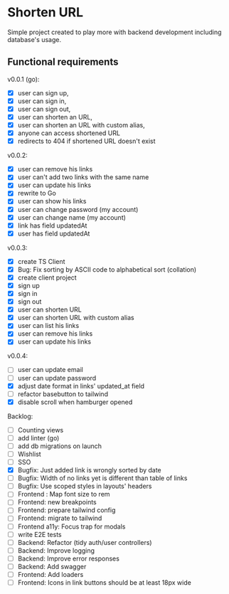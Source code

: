 # Shorten URL

Simple project created to play more with backend development including database's usage. 

## Functional requirements

v0.0.1 (go):

- [x] user can sign up,
- [x] user can sign in,
- [x] user can sign out,
- [x] user can shorten an URL,
- [x] user can shorten an URL with custom alias,
- [x] anyone can access shortened URL
- [x] redirects to 404 if shortened URL doesn't exist

v0.0.2:

- [x] user can remove his links
- [x] user can't add two links with the same name
- [x] user can update his links
- [x] rewrite to Go
- [x] user can show his links
- [x] user can change password (my account)
- [x] user can change name (my account)
- [x] link has field updatedAt
- [x] user has field updatedAt

v0.0.3:

- [x] create TS Client
- [x] Bug: Fix sorting by ASCII code to alphabetical sort (collation)
- [x] create client project
- [x] sign up
- [x] sign in
- [x] sign out
- [x] user can shorten URL
- [x] user can shorten URL with custom alias
- [x] user can list his links
- [x] user can remove his links
- [x] user can update his links

v0.0.4:

- [ ] user can update email
- [ ] user can update password
- [x] adjust date format in links' updated_at field
- [ ] refactor basebutton to tailwind
- [x] disable scroll when hamburger opened

Backlog:

- [ ] Counting views
- [ ] add linter (go)
- [ ] add db migrations on launch
- [ ] Wishlist
- [ ] SSO
- [x] Bugfix: Just added link is wrongly sorted by date
- [ ] Bugfix: Width of no links yet is different than table of links
- [ ] Bugfix: Use scoped styles in layouts' headers
- [ ] Frontend : Map font size to rem
- [ ] Frontend: new breakpoints
- [ ] Frontend: prepare tailwind config
- [ ] Frontend: migrate to tailwind
- [ ] Frontend a11y: Focus trap for modals
- [ ] write E2E tests
- [ ] Backend: Refactor (tidy auth/user controllers)
- [ ] Backend: Improve logging
- [ ] Backend: Improve error responses
- [ ] Backend: Add swagger
- [ ] Frontend: Add loaders
- [ ] Frontend: Icons in link buttons should be at least 18px wide
